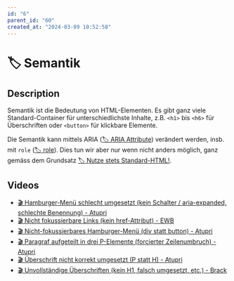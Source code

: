 ```yaml
---
id: "6"
parent_id: "60"
created_at: "2024-03-09 10:52:58"
---
```


# 🏷️ Semantik

## Description

Semantik ist die Bedeutung von HTML-Elementen. Es gibt ganz viele Standard-Container für unterschiedlichste Inhalte, z.B. `<h1>` bis `<h6>` für Überschriften oder `<button>` für klickbare Elemente.

Die Semantik kann mittels ARIA ([🏷️ ARIA Attribute](/en/tags/aria-attribute)) verändert werden, insb. mit `role` ([🏷️ role](/en/tags/role)). Dies tun wir aber nur wenn nicht anders möglich, ganz gemäss dem Grundsatz [🏷️ Nutze stets Standard-HTML!](/en/tags/nutze-stets-standard-html).

## Videos

- [🎬 Hamburger-Menü schlecht umgesetzt (kein Schalter / aria-expanded, schlechte Benennung) - Atupri](/en/videos/hamburger-menu-schlecht-umgesetzt-kein-schalter-aria-expanded-schlechte-benennung-atupri)
- [🎬 Nicht fokussierbare Links (kein href-Attribut) - EWB](/en/videos/nicht-fokussierbare-links-kein-href-attribut-ewb)
- [🎬 Nicht-fokussierbares Hamburger-Menü (div statt button) - Atupri](/en/videos/nicht-fokussierbares-hamburger-menu-div-statt-button-atupri)
- [🎬 Paragraf aufgeteilt in drei P-Elemente (forcierter Zeilenumbruch) - Atupri](/en/videos/paragraf-aufgeteilt-in-drei-p-elemente-forcierter-zeilenumbruch-atupri)
- [🎬 Überschrift nicht korrekt umgesetzt (P statt H) - Atupri](/en/videos/uberschrift-nicht-korrekt-umgesetzt-p-statt-h-atupri)
- [🎬 Unvollständige Überschriften (kein H1, falsch umgesetzt, etc.) - Brack](/en/videos/unvollstandige-uberschriften-kein-h1-falsch-umgesetzt-etc-brack)